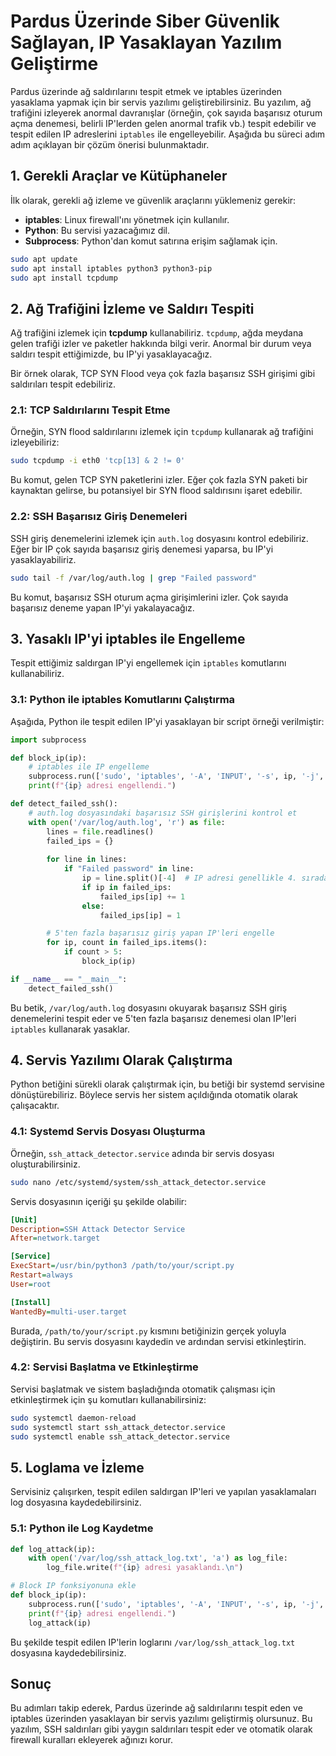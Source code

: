 # Pardus Üzerinde Siber Güvenlik Sağlayan, IP Yasaklayan Yazılım Geliştirme

Pardus üzerinde ağ saldırılarını tespit etmek ve iptables üzerinden yasaklama yapmak için bir servis yazılımı geliştirebilirsiniz. Bu yazılım, ağ trafiğini izleyerek anormal davranışlar (örneğin, çok sayıda başarısız oturum açma denemesi, belirli IP'lerden gelen anormal trafik vb.) tespit edebilir ve tespit edilen IP adreslerini `iptables` ile engelleyebilir. Aşağıda bu süreci adım adım açıklayan bir çözüm önerisi bulunmaktadır.

## 1. **Gerekli Araçlar ve Kütüphaneler**

İlk olarak, gerekli ağ izleme ve güvenlik araçlarını yüklemeniz gerekir:

- **iptables**: Linux firewall'ını yönetmek için kullanılır.
- **Python**: Bu servisi yazacağımız dil.
- **Subprocess**: Python'dan komut satırına erişim sağlamak için.

```bash
sudo apt update
sudo apt install iptables python3 python3-pip
sudo apt install tcpdump
```

## 2. **Ağ Trafiğini İzleme ve Saldırı Tespiti**

Ağ trafiğini izlemek için **tcpdump** kullanabiliriz. `tcpdump`, ağda meydana gelen trafiği izler ve paketler hakkında bilgi verir. Anormal bir durum veya saldırı tespit ettiğimizde, bu IP'yi yasaklayacağız.

Bir örnek olarak, TCP SYN Flood veya çok fazla başarısız SSH girişimi gibi saldırıları tespit edebiliriz.

### 2.1: **TCP Saldırılarını Tespit Etme**

Örneğin, SYN flood saldırılarını izlemek için `tcpdump` kullanarak ağ trafiğini izleyebiliriz:

```bash
sudo tcpdump -i eth0 'tcp[13] & 2 != 0'
```

Bu komut, gelen TCP SYN paketlerini izler. Eğer çok fazla SYN paketi bir kaynaktan gelirse, bu potansiyel bir SYN flood saldırısını işaret edebilir.

### 2.2: **SSH Başarısız Giriş Denemeleri**

SSH giriş denemelerini izlemek için `auth.log` dosyasını kontrol edebiliriz. Eğer bir IP çok sayıda başarısız giriş denemesi yaparsa, bu IP'yi yasaklayabiliriz.

```bash
sudo tail -f /var/log/auth.log | grep "Failed password"
```

Bu komut, başarısız SSH oturum açma girişimlerini izler. Çok sayıda başarısız deneme yapan IP'yi yakalayacağız.

## 3. **Yasaklı IP'yi iptables ile Engelleme**

Tespit ettiğimiz saldırgan IP'yi engellemek için `iptables` komutlarını kullanabiliriz.

### 3.1: **Python ile iptables Komutlarını Çalıştırma**

Aşağıda, Python ile tespit edilen IP'yi yasaklayan bir script örneği verilmiştir:

```python
import subprocess

def block_ip(ip):
    # iptables ile IP engelleme
    subprocess.run(['sudo', 'iptables', '-A', 'INPUT', '-s', ip, '-j', 'DROP'])
    print(f"{ip} adresi engellendi.")

def detect_failed_ssh():
    # auth.log dosyasındaki başarısız SSH girişlerini kontrol et
    with open('/var/log/auth.log', 'r') as file:
        lines = file.readlines()
        failed_ips = {}
        
        for line in lines:
            if "Failed password" in line:
                ip = line.split()[-4]  # IP adresi genellikle 4. sıradadır
                if ip in failed_ips:
                    failed_ips[ip] += 1
                else:
                    failed_ips[ip] = 1

        # 5'ten fazla başarısız giriş yapan IP'leri engelle
        for ip, count in failed_ips.items():
            if count > 5:
                block_ip(ip)

if __name__ == "__main__":
    detect_failed_ssh()
```

Bu betik, `/var/log/auth.log` dosyasını okuyarak başarısız SSH giriş denemelerini tespit eder ve 5'ten fazla başarısız denemesi olan IP'leri `iptables` kullanarak yasaklar.

## 4. **Servis Yazılımı Olarak Çalıştırma**

Python betiğini sürekli olarak çalıştırmak için, bu betiği bir systemd servisine dönüştürebiliriz. Böylece servis her sistem açıldığında otomatik olarak çalışacaktır.

### 4.1: **Systemd Servis Dosyası Oluşturma**

Örneğin, `ssh_attack_detector.service` adında bir servis dosyası oluşturabilirsiniz.

```bash
sudo nano /etc/systemd/system/ssh_attack_detector.service
```

Servis dosyasının içeriği şu şekilde olabilir:

```ini
[Unit]
Description=SSH Attack Detector Service
After=network.target

[Service]
ExecStart=/usr/bin/python3 /path/to/your/script.py
Restart=always
User=root

[Install]
WantedBy=multi-user.target
```

Burada, `/path/to/your/script.py` kısmını betiğinizin gerçek yoluyla değiştirin. Bu servis dosyasını kaydedin ve ardından servisi etkinleştirin.

### 4.2: **Servisi Başlatma ve Etkinleştirme**

Servisi başlatmak ve sistem başladığında otomatik çalışması için etkinleştirmek için şu komutları kullanabilirsiniz:

```bash
sudo systemctl daemon-reload
sudo systemctl start ssh_attack_detector.service
sudo systemctl enable ssh_attack_detector.service
```

## 5. **Loglama ve İzleme**

Servisiniz çalışırken, tespit edilen saldırgan IP'leri ve yapılan yasaklamaları log dosyasına kaydedebilirsiniz.

### 5.1: **Python ile Log Kaydetme**

```python
def log_attack(ip):
    with open('/var/log/ssh_attack_log.txt', 'a') as log_file:
        log_file.write(f"{ip} adresi yasaklandı.\n")

# Block IP fonksiyonuna ekle
def block_ip(ip):
    subprocess.run(['sudo', 'iptables', '-A', 'INPUT', '-s', ip, '-j', 'DROP'])
    print(f"{ip} adresi engellendi.")
    log_attack(ip)
```

Bu şekilde tespit edilen IP'lerin loglarını `/var/log/ssh_attack_log.txt` dosyasına kaydedebilirsiniz.

## Sonuç

Bu adımları takip ederek, Pardus üzerinde ağ saldırılarını tespit eden ve iptables üzerinden yasaklayan bir servis yazılımı geliştirmiş olursunuz. Bu yazılım, SSH saldırıları gibi yaygın saldırıları tespit eder ve otomatik olarak firewall kuralları ekleyerek ağınızı korur.
